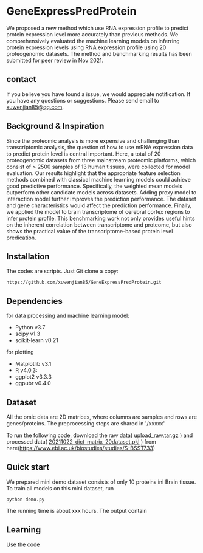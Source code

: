 # GeneExpressPredProtein
We proposed a new method which use RNA expression profile to predict protein expression level more accurately than previous methods. We comprehensively evaluated the machine learning models on inferring protein expression levels using RNA expression profile using 20 proteogenomic datasets. 
The method and benchmarking results has been submitted for peer review in Nov 2021. 

## contact
If you believe you have found a issue, we would appreciate notification. If you have any questions or suggestions. Please send email to xuwenjian85@qq.com.

## Background & Inspiration
Since the proteomic analysis is more expensive and challenging than transcriptomic analysis, the question of how to use mRNA expression data to predict protein level is central important. Here, a total of 20 proteogenomic datasets from three mainstream proteomic platforms, which consist of > 2500 samples of 13 human tissues, were collected for model evaluation. Our results highlight that the appropriate feature selection methods combined with classical machine learning models could achieve good predictive performance. Specifically, the weighted mean models outperform other candidate models across datasets. Adding proxy model to interaction model further improves the prediction performance. The dataset and gene characteristics would affect the prediction performance. Finally, we applied the model to brain transcriptome of cerebral cortex regions to infer protein profile. This benchmarking work not only provides useful hints on the inherent correlation between transcriptome and proteome, but also shows the practical value of the transcriptome-based protein level predication.

## Installation
The codes are scripts. Just Git clone a copy:
```
https://github.com/xuwenjian85/GeneExpressPredProtein.git
```
## Dependencies
for data processing and machine learning model: 

- Python v3.7
- scipy v1.3
- scikit-learn v0.21

for plotting

- Matplotlib v3.1
- R v4.0.3: 
- ggplot2 v3.3.3
- ggpubr v0.4.0

## Dataset

All the omic data are 2D matrices, where columns are samples and rows are genes/proteins. The preprocessing steps are shared in '/xxxxx'

To run the following code, download the raw data( [upload_raw.tar.gz](https://www.ebi.ac.uk/biostudies/files/S-BSST733/Files/upload_raw.tar.gz) ) and processed data( [20211022_dict_matrix_20dataset.pkl](https://www.ebi.ac.uk/biostudies/files/S-BSST733/Files/20211022_dict_matrix_20dataset.pkl) ) from here(https://www.ebi.ac.uk/biostudies/studies/S-BSST733)


## Quick start

We prepared mini demo dataset consists of only 10 proteins ini Brain tissue. To train all models on this mini dataset, run 

```shell
python demo.py
```

The running time is about xxx hours. The output contain 

## Learning

Use the code 

##  









